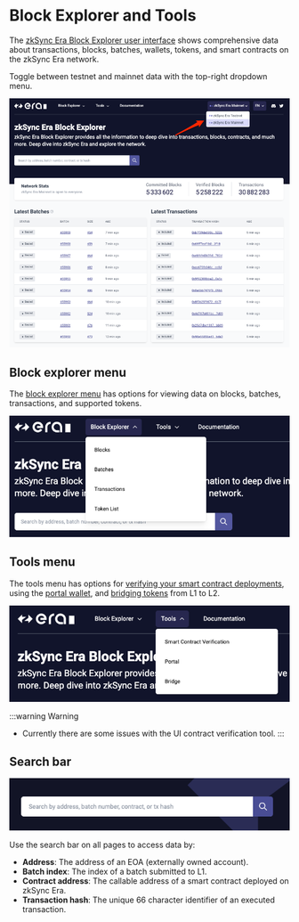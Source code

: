 # Block Explorer and Tools

The [zkSync Era Block Explorer user interface](https://explorer.zksync.io/) shows comprehensive data about transactions, blocks, batches, wallets, tokens, and smart contracts on the zkSync Era network.

Toggle between testnet and mainnet data with the top-right dropdown menu.

![zkSync Era Block Explorer](../../assets/images/block-explorer-front-ui.png)

## Block explorer menu

The [block explorer menu](./block-explorer-menu.md) has options for viewing data on blocks, batches, transactions, and supported tokens.

![zkSync Era block explorer menu](../../assets/images/block-explorer-menu.png)

## Tools menu

The tools menu has options for [verifying your smart contract deployments](./contract-verification.md), using the [portal wallet](./portal-wallet.md), and [bridging tokens](./token-bridger.md) from L1 to L2.

![zkSync Era tools menu](../../assets/images/tools-menu.png)

:::warning Warning
- Currently there are some issues with the UI contract verification tool.
:::

## Search bar

![zkSync Era search bar](../../assets/images/search-bar.png)

Use the search bar on all pages to access data by:

- **Address**: The address of an EOA (externally owned account).
- **Batch index**: The index of a batch submitted to L1.
- **Contract address**: The callable address of a smart contract deployed on zkSync Era.
- **Transaction hash**: The unique 66 character identifier of an executed transaction.